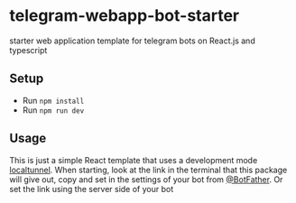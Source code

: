 # telegram-webapp-bot-starter
starter web application template for telegram bots on React.js and typescript

## Setup

- Run `npm install`
- Run `npm run dev`

## Usage

This is just a simple React template that uses a development mode [localtunnel](https://localtunnel.org/). When starting, look at the link in the terminal that this package will give out, copy and set in the settings of your bot from [@BotFather](https://t.me/BotFather). Or set the link using the server side of your bot
